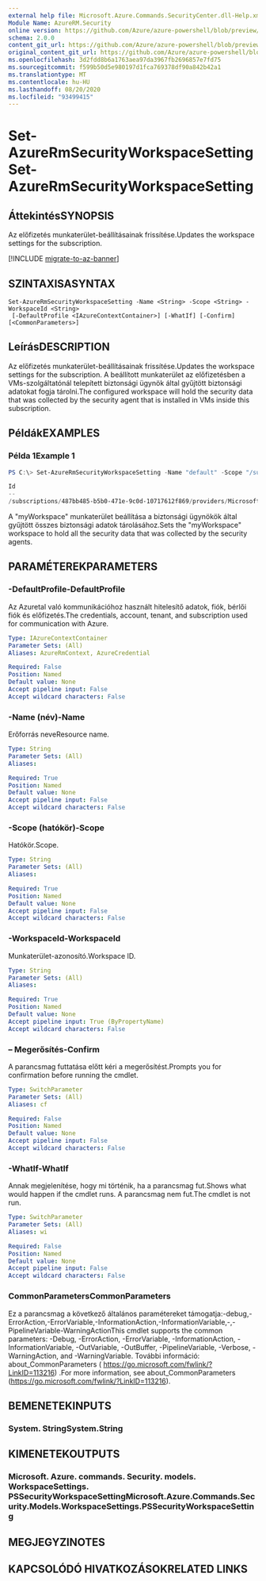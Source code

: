 ```yaml
---
external help file: Microsoft.Azure.Commands.SecurityCenter.dll-Help.xml
Module Name: AzureRM.Security
online version: https://github.com/Azure/azure-powershell/blob/preview/src/ResourceManager/Security/Commands.Security/help/Set-AzureRmSecurityWorkspaceSetting.md
schema: 2.0.0
content_git_url: https://github.com/Azure/azure-powershell/blob/preview/src/ResourceManager/Security/Commands.Security/help/Set-AzureRmSecurityWorkspaceSetting.md
original_content_git_url: https://github.com/Azure/azure-powershell/blob/preview/src/ResourceManager/Security/Commands.Security/help/Set-AzureRmSecurityWorkspaceSetting.md
ms.openlocfilehash: 3d2fdd8b6a1763aea97da3967fb2696857e7fd75
ms.sourcegitcommit: f599b50d5e980197d1fca769378df90a842b42a1
ms.translationtype: MT
ms.contentlocale: hu-HU
ms.lasthandoff: 08/20/2020
ms.locfileid: "93499415"
---
```

# <span data-ttu-id="b9928-101">Set-AzureRmSecurityWorkspaceSetting</span><span class="sxs-lookup"><span data-stu-id="b9928-101">Set-AzureRmSecurityWorkspaceSetting</span></span>

## <span data-ttu-id="b9928-102">Áttekintés</span><span class="sxs-lookup"><span data-stu-id="b9928-102">SYNOPSIS</span></span>
<span data-ttu-id="b9928-103">Az előfizetés munkaterület-beállításainak frissítése.</span><span class="sxs-lookup"><span data-stu-id="b9928-103">Updates the workspace settings for the subscription.</span></span>

[!INCLUDE [migrate-to-az-banner](../../includes/migrate-to-az-banner.md)]

## <span data-ttu-id="b9928-104">SZINTAXISA</span><span class="sxs-lookup"><span data-stu-id="b9928-104">SYNTAX</span></span>

```
Set-AzureRmSecurityWorkspaceSetting -Name <String> -Scope <String> -WorkspaceId <String>
 [-DefaultProfile <IAzureContextContainer>] [-WhatIf] [-Confirm] [<CommonParameters>]
```

## <span data-ttu-id="b9928-105">Leírás</span><span class="sxs-lookup"><span data-stu-id="b9928-105">DESCRIPTION</span></span>
<span data-ttu-id="b9928-106">Az előfizetés munkaterület-beállításainak frissítése.</span><span class="sxs-lookup"><span data-stu-id="b9928-106">Updates the workspace settings for the subscription.</span></span>
<span data-ttu-id="b9928-107">A beállított munkaterület az előfizetésben a VMs-szolgáltatónál telepített biztonsági ügynök által gyűjtött biztonsági adatokat fogja tárolni.</span><span class="sxs-lookup"><span data-stu-id="b9928-107">The configured workspace will hold the security data that was collected by the security agent that is installed in VMs inside this subscription.</span></span>

## <span data-ttu-id="b9928-108">Példák</span><span class="sxs-lookup"><span data-stu-id="b9928-108">EXAMPLES</span></span>

### <span data-ttu-id="b9928-109">Példa 1</span><span class="sxs-lookup"><span data-stu-id="b9928-109">Example 1</span></span>
```powershell
PS C:\> Set-AzureRmSecurityWorkspaceSetting -Name "default" -Scope "/subscriptions/487bb485-b5b0-471e-9c0d-10717612f869" -WorkspaceId  "/subscriptions/487bb485-b5b0-471e-9c0d-10717612f869/resourcegroups/mainws/providers/microsoft.operationalinsights/workspaces/securityuserws"

Id                                                                                                         Name    WorkspaceId 
--                                                                                                         ----    ----
/subscriptions/487bb485-b5b0-471e-9c0d-10717612f869/providers/Microsoft.Security/workspaceSettings/default default /...
```

<span data-ttu-id="b9928-110">A "myWorkspace" munkaterület beállítása a biztonsági ügynökök által gyűjtött összes biztonsági adatok tárolásához.</span><span class="sxs-lookup"><span data-stu-id="b9928-110">Sets the "myWorkspace" workspace to hold all the security data that was collected by the security agents.</span></span>

## <span data-ttu-id="b9928-111">PARAMÉTEREK</span><span class="sxs-lookup"><span data-stu-id="b9928-111">PARAMETERS</span></span>

### <span data-ttu-id="b9928-112">-DefaultProfile</span><span class="sxs-lookup"><span data-stu-id="b9928-112">-DefaultProfile</span></span>
<span data-ttu-id="b9928-113">Az Azuretal való kommunikációhoz használt hitelesítő adatok, fiók, bérlői fiók és előfizetés.</span><span class="sxs-lookup"><span data-stu-id="b9928-113">The credentials, account, tenant, and subscription used for communication with Azure.</span></span>

```yaml
Type: IAzureContextContainer
Parameter Sets: (All)
Aliases: AzureRmContext, AzureCredential

Required: False
Position: Named
Default value: None
Accept pipeline input: False
Accept wildcard characters: False
```

### <span data-ttu-id="b9928-114">-Name (név)</span><span class="sxs-lookup"><span data-stu-id="b9928-114">-Name</span></span>
<span data-ttu-id="b9928-115">Erőforrás neve</span><span class="sxs-lookup"><span data-stu-id="b9928-115">Resource name.</span></span>

```yaml
Type: String
Parameter Sets: (All)
Aliases:

Required: True
Position: Named
Default value: None
Accept pipeline input: False
Accept wildcard characters: False
```

### <span data-ttu-id="b9928-116">-Scope (hatókör)</span><span class="sxs-lookup"><span data-stu-id="b9928-116">-Scope</span></span>
<span data-ttu-id="b9928-117">Hatókör.</span><span class="sxs-lookup"><span data-stu-id="b9928-117">Scope.</span></span>

```yaml
Type: String
Parameter Sets: (All)
Aliases:

Required: True
Position: Named
Default value: None
Accept pipeline input: False
Accept wildcard characters: False
```

### <span data-ttu-id="b9928-118">-WorkspaceId</span><span class="sxs-lookup"><span data-stu-id="b9928-118">-WorkspaceId</span></span>
<span data-ttu-id="b9928-119">Munkaterület-azonosító.</span><span class="sxs-lookup"><span data-stu-id="b9928-119">Workspace ID.</span></span>

```yaml
Type: String
Parameter Sets: (All)
Aliases:

Required: True
Position: Named
Default value: None
Accept pipeline input: True (ByPropertyName)
Accept wildcard characters: False
```

### <span data-ttu-id="b9928-120">– Megerősítés</span><span class="sxs-lookup"><span data-stu-id="b9928-120">-Confirm</span></span>
<span data-ttu-id="b9928-121">A parancsmag futtatása előtt kéri a megerősítést.</span><span class="sxs-lookup"><span data-stu-id="b9928-121">Prompts you for confirmation before running the cmdlet.</span></span>

```yaml
Type: SwitchParameter
Parameter Sets: (All)
Aliases: cf

Required: False
Position: Named
Default value: None
Accept pipeline input: False
Accept wildcard characters: False
```

### <span data-ttu-id="b9928-122">-WhatIf</span><span class="sxs-lookup"><span data-stu-id="b9928-122">-WhatIf</span></span>
<span data-ttu-id="b9928-123">Annak megjelenítése, hogy mi történik, ha a parancsmag fut.</span><span class="sxs-lookup"><span data-stu-id="b9928-123">Shows what would happen if the cmdlet runs.</span></span> <span data-ttu-id="b9928-124">A parancsmag nem fut.</span><span class="sxs-lookup"><span data-stu-id="b9928-124">The cmdlet is not run.</span></span>

```yaml
Type: SwitchParameter
Parameter Sets: (All)
Aliases: wi

Required: False
Position: Named
Default value: None
Accept pipeline input: False
Accept wildcard characters: False
```

### <span data-ttu-id="b9928-125">CommonParameters</span><span class="sxs-lookup"><span data-stu-id="b9928-125">CommonParameters</span></span>
<span data-ttu-id="b9928-126">Ez a parancsmag a következő általános paramétereket támogatja:-debug,-ErrorAction,-ErrorVariable,-InformationAction,-InformationVariable,-,-PipelineVariable-WarningAction</span><span class="sxs-lookup"><span data-stu-id="b9928-126">This cmdlet supports the common parameters: -Debug, -ErrorAction, -ErrorVariable, -InformationAction, -InformationVariable, -OutVariable, -OutBuffer, -PipelineVariable, -Verbose, -WarningAction, and -WarningVariable.</span></span> <span data-ttu-id="b9928-127">További információ: about_CommonParameters ( https://go.microsoft.com/fwlink/?LinkID=113216) .</span><span class="sxs-lookup"><span data-stu-id="b9928-127">For more information, see about_CommonParameters (https://go.microsoft.com/fwlink/?LinkID=113216).</span></span>

## <span data-ttu-id="b9928-128">BEMENETEK</span><span class="sxs-lookup"><span data-stu-id="b9928-128">INPUTS</span></span>

### <span data-ttu-id="b9928-129">System. String</span><span class="sxs-lookup"><span data-stu-id="b9928-129">System.String</span></span>

## <span data-ttu-id="b9928-130">KIMENETEK</span><span class="sxs-lookup"><span data-stu-id="b9928-130">OUTPUTS</span></span>

### <span data-ttu-id="b9928-131">Microsoft. Azure. commands. Security. models. WorkspaceSettings. PSSecurityWorkspaceSetting</span><span class="sxs-lookup"><span data-stu-id="b9928-131">Microsoft.Azure.Commands.Security.Models.WorkspaceSettings.PSSecurityWorkspaceSetting</span></span>

## <span data-ttu-id="b9928-132">MEGJEGYZI</span><span class="sxs-lookup"><span data-stu-id="b9928-132">NOTES</span></span>

## <span data-ttu-id="b9928-133">KAPCSOLÓDÓ HIVATKOZÁSOK</span><span class="sxs-lookup"><span data-stu-id="b9928-133">RELATED LINKS</span></span>
